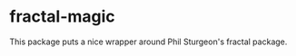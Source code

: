 fractal-magic
=============

This package puts a nice wrapper around Phil Sturgeon's fractal package.
